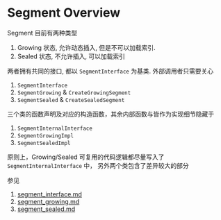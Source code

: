 # Segment Overview 
Segment 目前有两种类型
1. Growing 状态, 允许动态插入, 但是不可以加载索引. 
2. Sealed 状态, 不允许插入, 可以加载索引

两者拥有共同的接口, 都以 `SegmentInterface` 为基类. 外部调用者只需要关心 
1. `SegmentInterface`
2. `SegmentGrowing` & `CreateGrowingSegment`
3. `SegmentSealed` & `CreateSealedSegment`

三个类的函数声明及对应的构造函数，其余内部函数与皆作为实现细节隐藏于
1. `SegmentInternalInterface`
2. `SegmentGrowingImpl`
3. `SegmentSealedImpl`

原则上，Growing/Sealed 可复用的代码逻辑都尽量写入了 `SegmentInternalInterface` 中，
另外两个类包含了差异较大的部分
   
参见
1. [segment_interface.md](segment_interface.md)
2. [segment_growing.md](segment_growing.md)
3. [segment_sealed.md](segment_sealed.md)
